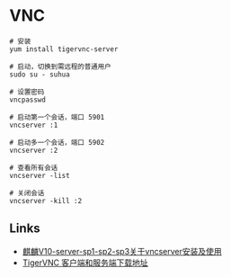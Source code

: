 # VNC

```
# 安装
yum install tigervnc-server

# 启动，切换到需远程的普通用户
sudo su - suhua

# 设置密码
vncpasswd
 
# 启动第一个会话，端口 5901
vncserver :1

# 启动多一个会话，端口 5902
vncserver :2

# 查看所有会话
vncserver -list

# 关闭会话
vncserver -kill :2
```

## Links

- [麒麟V10-server-sp1-sp2-sp3关于vncserver安装及使用](https://blog.csdn.net/u012306701/article/details/137272461)
- [TigerVNC 客户端和服务端下载地址](https://sourceforge.net/projects/tigervnc/)
